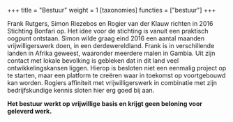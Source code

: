 +++
title = "Bestuur"
weight = 1
[taxonomies]
functies = ["bestuur"]
+++

Frank Rutgers, Simon Riezebos en Rogier van der Klauw richten in 2016 Stichting Bonfari op. Het idee voor de stichting is vanuit een praktisch oogpunt ontstaan. Simon wilde graag eind 2016 een aantal maanden vrijwilligerswerk doen, in een derdewereldland. Frank is in verschillende landen in Afrika geweest, waaronder meerdere malen in Gambia. Uit zijn contact met lokale bevolking is gebleken dat in dit land veel ontwikkelingskansen liggen. Hierop is besloten niet een eenmalig project op te starten, maar een platform te creëren waar in toekomst op voortgebouwd kan worden. Rogiers affiniteit met vrijwilligerswerk in combinatie met zijn bedrijfskundige kennis sloten hier erg goed bij aan.

**Het bestuur werkt op vrijwillige basis en krijgt geen beloning voor geleverd werk.**